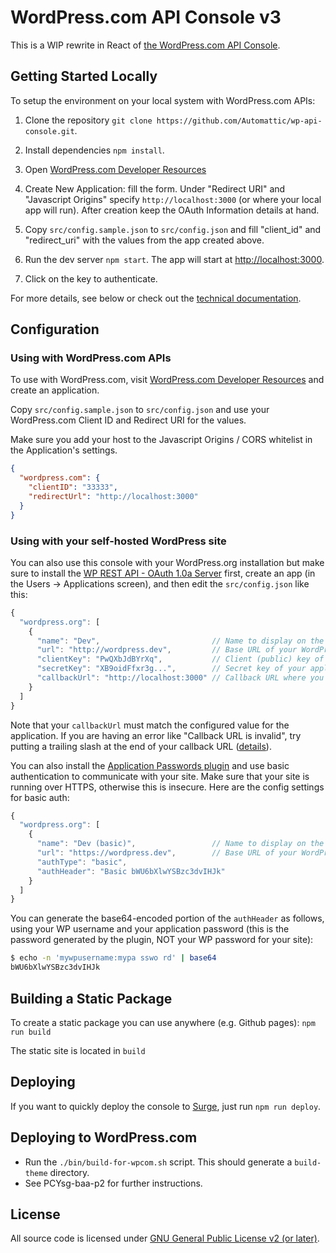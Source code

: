 # WordPress.com API Console v3

This is a WIP rewrite in React of [the WordPress.com API Console](https://github.com/Automattic/rest-api-console2).

## Getting Started Locally

To setup the environment on your local system with WordPress.com APIs:

1. Clone the repository `git clone https://github.com/Automattic/wp-api-console.git`.

2. Install dependencies `npm install`.

3. Open [WordPress.com Developer Resources](https://developer.wordpress.com/apps/)

4. Create New Application: fill the form. Under "Redirect URI" and "Javascript Origins" specify `http://localhost:3000` (or where your local app will run). After creation keep the OAuth Information details at hand.

5. Copy `src/config.sample.json` to `src/config.json` and fill "client_id" and "redirect_uri" with the values from the app created above.

6. Run the dev server `npm start`. The app will start at <http://localhost:3000>.

7. Click on the key to authenticate.

For more details, see below or check out the [technical documentation](./DOC.md).

## Configuration

### Using with WordPress.com APIs

To use with WordPress.com, visit [WordPress.com Developer Resources](https://developer.wordpress.com/apps/) and create an application.

Copy `src/config.sample.json` to `src/config.json` and use your WordPress.com Client ID and Redirect URI for the values.

Make sure you add your host to the Javascript Origins / CORS whitelist in the Application's settings.

```json
{
  "wordpress.com": {
    "clientID": "33333",
    "redirectUrl": "http://localhost:3000"
  }
}
```

### Using with your self-hosted WordPress site

You can also use this console with your WordPress.org installation but make sure to install the [WP REST API - OAuth 1.0a Server](https://oauth1.wp-api.org/) first, create an app (in the Users → Applications screen), and then edit the `src/config.json` like this:

```javascript
{
  "wordpress.org": [
    {
      "name": "Dev",                         // Name to display on the API selector
      "url": "http://wordpress.dev",         // Base URL of your WordPress website
      "clientKey": "PwQXbJdBYrXq",           // Client (public) key of your application
      "secretKey": "XB9oidFfxr3g...",        // Secret key of your application
      "callbackUrl": "http://localhost:3000" // Callback URL where you are running this console
    }
  ]
}
```

Note that your `callbackUrl` must match the configured value for the application. If you are having an error like "Callback URL is invalid", try putting a trailing slash at the end of your callback URL ([details](https://github.com/WP-API/example-client/issues/5)).

You can also install the [Application Passwords plugin](https://github.com/georgestephanis/application-passwords/) and use basic authentication to communicate with your site. Make sure that your site is running over HTTPS, otherwise this is insecure. Here are the config settings for basic auth:

```javascript
{
  "wordpress.org": [
    {
      "name": "Dev (basic)",                 // Name to display on the API selector
      "url": "https://wordpress.dev",        // Base URL of your WordPress website
      "authType": "basic",
      "authHeader": "Basic bWU6bXlwYSBzc3dvIHJk"
    }
  ]
}
```

You can generate the base64-encoded portion of the `authHeader` as follows, using your WP username and your application password (this is the password generated by the plugin, NOT your WP password for your site):

```sh
$ echo -n 'mywpusername:mypa sswo rd' | base64
bWU6bXlwYSBzc3dvIHJk
```

## Building a Static Package

To create a static package you can use anywhere (e.g. Github pages): `npm run build`

The static site is located in `build`

## Deploying

If you want to quickly deploy the console to [Surge](https://surge.sh), just run `npm run deploy`.

## Deploying to WordPress.com

- Run the `./bin/build-for-wpcom.sh` script. This should generate a `build-theme` directory.
- See PCYsg-baa-p2 for further instructions.

## License

All source code is licensed under [GNU General Public License v2 (or later)](./LICENSE).
